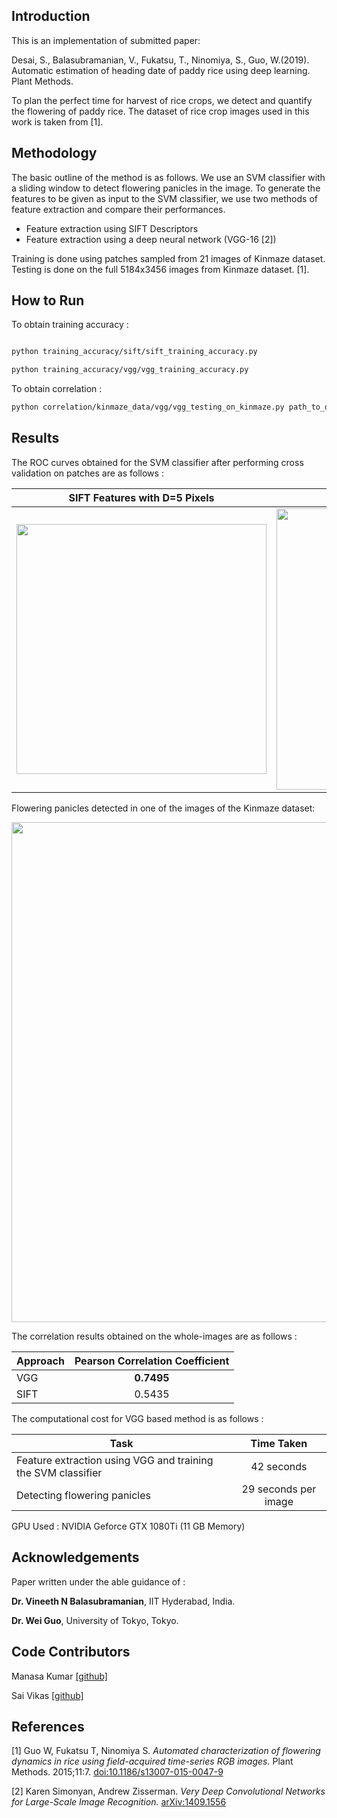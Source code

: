 
## Introduction

This is an implementation of submitted paper: 

Desai, S., Balasubramanian, V., Fukatsu, T., Ninomiya, S., Guo, W.(2019). Automatic estimation of heading date of paddy rice using deep learning. Plant Methods. 

To plan the perfect time for harvest of rice crops, we detect and quantify the flowering of paddy rice. The dataset of rice crop images used in this work is taken from [1].

## Methodology 

The basic outline of the method is as follows. We use an SVM classifier with a sliding window to detect flowering panicles in the image. To generate the features to be given as input to the SVM classifier, we use two methods of feature extraction and compare their performances.
 - Feature extraction using SIFT Descriptors
 - Feature extraction using a deep neural network (VGG-16 [2])

Training is done using patches sampled from 21 images of Kinmaze dataset. Testing is done on the full 5184x3456 images from Kinmaze dataset. [1].

## How to Run

To obtain training accuracy : 

```bash

python training_accuracy/sift/sift_training_accuracy.py

python training_accuracy/vgg/vgg_training_accuracy.py

```

To obtain correlation : 

```bash
python correlation/kinmaze_data/vgg/vgg_testing_on_kinmaze.py path_to_directory_containing_test_images/ output_probs.xlsx
```

## Results

The ROC curves obtained for the SVM classifier after performing cross validation on patches are as follows :



| SIFT Features with D=5 Pixels | VGG Features          | 
| ------------- |:-------------:| 
| <img src="https://i.imgur.com/ibPYUpn.png" width="400" />    | <img src="https://i.imgur.com/QWnS4EK.png" width="450" /> |

Flowering panicles detected in one of the images of the Kinmaze dataset: 

<img src="https://i.imgur.com/AaI9BCf.jpg" width="800" />

The correlation results obtained on the whole-images are as follows :

| Approach | Pearson Correlation Coefficient          | 
| ------------- |:-------------:| 
| VGG     | **0.7495** | 
| SIFT      | 0.5435       | 

The computational cost for VGG based method is as follows : 

| Task | Time Taken          | 
| ------------- |:-------------:| 
| Feature extraction using VGG and training the SVM classifier     | 42 seconds | 
| Detecting flowering panicles      | 29 seconds per image       |

GPU Used : NVIDIA Geforce GTX 1080Ti (11 GB Memory)

## Acknowledgements 
Paper written under the able guidance of :
 
  **Dr. Vineeth N Balasubramanian**,  IIT Hyderabad, India.

  **Dr. Wei Guo**, University of Tokyo, Tokyo.

## Code Contributors
Manasa Kumar [[github]](https://www.github.com/manasaKay/)

Sai Vikas [[github]](https://www.github.com/saivikas3/)

## References
[1] Guo W, Fukatsu T, Ninomiya S. *Automated characterization of flowering dynamics in rice using field-acquired time-series RGB images.* Plant Methods. 2015;11:7. [doi:10.1186/s13007-015-0047-9](https://doi.org/10.1186/s13007-015-0047-9)

[2] Karen Simonyan, Andrew Zisserman. *Very Deep Convolutional Networks for Large-Scale Image Recognition.* [arXiv:1409.1556](https://arxiv.org/abs/1409.1556)

